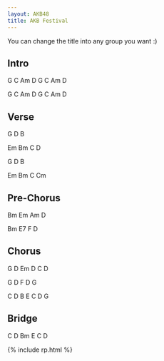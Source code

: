 ```yaml
---
layout: AKB48
title: AKB Festival
---
```

You can change the title into any group you want :)


## Intro 
G C Am D G C Am D 

G C Am D G C Am D 

## Verse 
G D B 

Em Bm C D 

G D B 

Em Bm C Cm 

## Pre-Chorus 
Bm Em Am D 

Bm E7 F D 

## Chorus 
G D Em D C D 

G D F D G 

C D B E C D G 

## Bridge 
C D Bm E 
C D 

{% include rp.html %}
